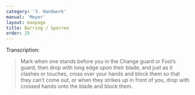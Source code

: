 ```yaml
---
category: '3. Handwork'
manual: 'Meyer'
layout: manpage
title: Barring / Sperren
order: 25
---
```


Transcription:

> Mark when one stands before you in the Change guard or Fool’s guard, then drop with long edge upon their blade, and just as it clashes or touches, cross over your hands and block them so that they can’t come out, or when they strikes up in front of you, drop with crossed hands onto the blade and block them.